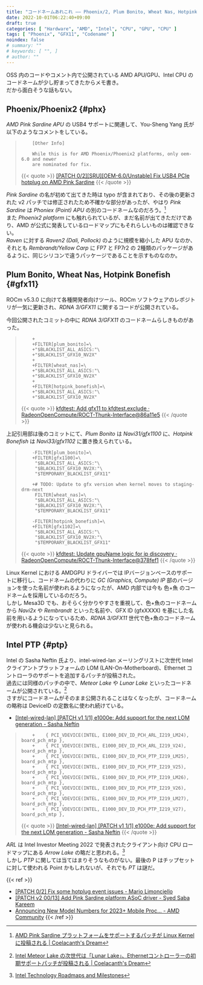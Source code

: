 ```yaml
---
title: "コードネームあれこれ ―― Phoenix/2, Plum Bonito, Wheat Nas, Hotpink Bonefish, Intel PTP"
date: 2022-10-01T06:22:40+09:00
draft: true
categories: [ "Hardware", "AMD", "Intel", "CPU", "GPU", "CPU" ]
tags: [ "Phoenix", "GFX11", "Codename" ]
noindex: false
# summary: ""
# keywords: [ "", ]
# author: ""
---
```


OSS 内のコードやコメント内で公開されている AMD APU/GPU、Intel CPU のコードネームが少し貯まってきたからメモ書き。  
だから面白そうな話もない。  

## Phoenix/Phoenix2 {#phx}
*AMD Pink Sardine APU* の USB4 サポートに関連して、You-Sheng Yang 氏が以下のようなコメントをしている。  

 >         [Other Info]
 >         
 >         While this is for AMD Phoenix/Phoenix2 platforms, only oem-6.0 and newer
 >         are nominated for fix.
 >
 > {{< quote >}} [[PATCH 0/2][SRU][OEM-6.0/Unstable] Fix USB4 PCIe hotplug on AMD Pink Sardine](https://lists.ubuntu.com/archives/kernel-team/2022-September/133485.html) {{< /quote >}}

*Pink Sardine* の名が初めて出てきた時は typo が含まれており、その後の更新された v2 パッチでは修正されたため不確かな部分があったが、やはり *Pink Sardine* は *Phoniex (Point) APU* の別のコードネームなのだろう。[^first-ps]  
また *Phoenix2 platform* にも触れられているが、まだ名前が出てきただけであり、AMD が公式に発表しているロードマップにもそれらしいものは確認できない。  
*Raven* に対する *Raven2 (Dali, Pollock)* のように規模を縮小した APU なのか、それとも *Rembrandt/Yellow Carp* に FP7 と FP7r2 の 2種類のパッケージがあるように、同じシリコンで違うパッケージであることを示すものなのか。  

[^first-ps]: [AMD Pink Sardine プラットフォームをサポートするパッチが Linux Kernel に投稿される | Coelacanth's Dream](/posts/2022/08/13/amd-pink_sardine/)

## Plum Bonito, Wheat Nas, Hotpink Bonefish {#gfx11}
ROCm v5.3.0 に向けて各種開発者向けツール、ROCm ソフトウェアのレポジトリが一気に更新され、*RDNA 3/GFX11* に関するコードが公開されている。  

今回公開されたコミットの中に *RDNA 3/GFX11* のコードネームらしきものがあった。  

 >         +
 >         +FILTER[plum_bonito]=\
 >         +"$BLACKLIST_ALL_ASICS:"\
 >         +"$BLACKLIST_GFX10_NV2X"
 >         +
 >         +FILTER[wheat_nas]=\
 >         +"$BLACKLIST_ALL_ASICS:"\
 >         +"$BLACKLIST_GFX10_NV2X"
 >         +
 >         +FILTER[hotpink_bonefish]=\
 >         +"$BLACKLIST_ALL_ASICS:"\
 >         +"$BLACKLIST_GFX10_NV2X"
 >         
 > {{< quote >}} [kfdtest: Add gfx11 to kfdtest.exclude · RadeonOpenCompute/ROCT-Thunk-Interface@86a11e5](https://github.com/RadeonOpenCompute/ROCT-Thunk-Interface/commit/86a11e53ddcbe67d9c1efab2a724605f1e0a3db1) {{< /quote >}}

上記引用部は後のコミットにて、*Plum Bonito* は *Navi31/gfx1100* に、*Hotpink Bonefish* は *Navi33/gfx1102* に置き換えられている。  

 >         -FILTER[plum_bonito]=\
 >         +FILTER[gfx1100]=\
 >          "$BLACKLIST_ALL_ASICS:"\
 >          "$BLACKLIST_GFX10_NV2X:"\
 >          "$TEMPORARY_BLACKLIST_GFX11"
 >          
 >         +# TODO: Update to gfx version when kernel moves to staging-drm-next
 >          FILTER[wheat_nas]=\
 >          "$BLACKLIST_ALL_ASICS:"\
 >          "$BLACKLIST_GFX10_NV2X:"\
 >          "$TEMPORARY_BLACKLIST_GFX11"
 >          
 >         -FILTER[hotpink_bonefish]=\
 >         +FILTER[gfx1102]=\
 >          "$BLACKLIST_ALL_ASICS:"\
 >          "$BLACKLIST_GFX10_NV2X:"\
 >          "$TEMPORARY_BLACKLIST_GFX11"
 >
 > {{< quote >}} [kfdtest: Update gpuName logic for ip discovery · RadeonOpenCompute/ROCT-Thunk-Interface@378fef1](https://github.com/RadeonOpenCompute/ROCT-Thunk-Interface/commit/378fef192d3b58e24c9148eaea06e7546825b829) {{< /quote >}}

Linux Kernel における AMDGPU ドライバーでは IPバージョンベースのサポートに移行し、コードネームの代わりに *GC (Graphics, Compute) IP* 部のバージョンを使った名前が使われるようになったが、AMD 内部では今も 色+魚 のコードネームを採用しているのだろう。  
しかし Mesa3D でも、おそらく分かりやすさを重視して、色+魚のコードネームから *Navi2x* や *Rembrandt* といった名前や、GFX ID (gfxXXXX) を基にした名前を用いるようになっているため、*RDNA 3/GFX11* 世代で色+魚のコードネームが使われる機会は少ないと見られる。  

## Intel PTP {#ptp}
Intel の Sasha Neftin 氏より、intel-wired-lan メーリングリストに次世代 Intel クライアントプラットフォームの LOM (LAN-On-Motherboard)、Ethernet コントローラのサポートを追加するパッチが投稿された。  
過去には同様のパッチの中で、*Meteor Lake* や *Lunar Lake* といったコードネームが公開されている。[^wired-lan]  
さすがにコードネームがそのまま公開されることはなくなったが、コードネームの略称は DeviceID の定数名に使われ続けている。  

[^wired-lan]: [Intel Meteor Lake の次世代は「Lunar Lake」、Ethernetコントローラーの初期サポートパッチが投稿される | Coelacanth's Dream](/posts/2021/03/07/intel-lunar_lake/)

 * [[Intel-wired-lan] [PATCH v1 1/1] e1000e: Add support for the next LOM generation - Sasha Neftin](https://lore.kernel.org/intel-wired-lan/20220929080859.2912497-1-sasha.neftin@intel.com/)

 >         +	{ PCI_VDEVICE(INTEL, E1000_DEV_ID_PCH_ARL_I219_LM24), board_pch_mtp },
 >         +	{ PCI_VDEVICE(INTEL, E1000_DEV_ID_PCH_ARL_I219_V24), board_pch_mtp },
 >         +	{ PCI_VDEVICE(INTEL, E1000_DEV_ID_PCH_PTP_I219_LM25), board_pch_mtp },
 >         +	{ PCI_VDEVICE(INTEL, E1000_DEV_ID_PCH_PTP_I219_V25), board_pch_mtp },
 >         +	{ PCI_VDEVICE(INTEL, E1000_DEV_ID_PCH_PTP_I219_LM26), board_pch_mtp },
 >         +	{ PCI_VDEVICE(INTEL, E1000_DEV_ID_PCH_PTP_I219_V26), board_pch_mtp },
 >         +	{ PCI_VDEVICE(INTEL, E1000_DEV_ID_PCH_PTP_I219_LM27), board_pch_mtp },
 >         +	{ PCI_VDEVICE(INTEL, E1000_DEV_ID_PCH_PTP_I219_V27), board_pch_mtp },
 >
 > {{< quote >}} [[Intel-wired-lan] [PATCH v1 1/1] e1000e: Add support for the next LOM generation - Sasha Neftin](https://lore.kernel.org/intel-wired-lan/20220929080859.2912497-1-sasha.neftin@intel.com/) {{< /quote >}}

*ARL* は Intel Investor Meeting 2022 で発表されたクライアント向け CPU ロードマップにある *Arrow Lake* の略だと思われる。[^intel-investor]  
しかし *PTP* に関しては当てはまりそうなものがない。最後の P はチップセットに対して使われる Point かもしれないが、それでも *PT* は謎だ。  

[^intel-investor]: [Intel Technology Roadmaps and Milestones](https://www.intel.com/content/www/us/en/newsroom/news/intel-technology-roadmaps-milestones.html)

{{< ref >}}
 * [[PATCH 0/2] Fix some hotplug event issues - Mario Limonciello](https://lore.kernel.org/linux-usb/20220921145434.21659-1-mario.limonciello@amd.com/)
 * [[PATCH v2 00/13] Add Pink Sardine platform ASoC driver - Syed Saba Kareem](https://lore.kernel.org/alsa-devel/20220827165657.2343818-1-Syed.SabaKareem@amd.com/)
 * [Announcing New Model Numbers for 2023+ Mobile Proc... - AMD Community](https://community.amd.com/t5/corporate/announcing-new-model-numbers-for-2023-mobile-processors/ba-p/543985)
{{< /ref >}}
